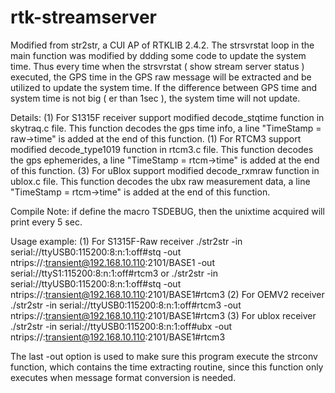 rtk-streamserver
================

Modified from str2str, a CUI AP of RTKLIB 2.4.2. The strsvrstat loop in the main function was modified by ddding some code to update the system time. Thus every time when the strsvrstat ( show stream server status ) executed, the GPS time in the GPS raw message will be extracted and be utilized to update the system time. If the difference between GPS time and system time is not big ( er than 1sec ), the system time will not update.

Details:
(1) For S1315F receiver support
modified decode_stqtime function in skytraq.c file. This function decodes the gps time info, a line "TimeStamp = raw->time" is added at the end of this function.
(1) For RTCM3 support
modified decode_type1019 function in rtcm3.c file. This function decodes the gps ephemerides, a line "TimeStamp = rtcm->time" is added at the end of this function.
(3) For uBlox support
modified decode_rxmraw function in ublox.c file. This function decodes the ubx raw measurement data, a line "TimeStamp = rtcm->time" is added at the end of this function.

Compile Note:
if define the macro TSDEBUG, then the unixtime acquired will print every 5 sec.

Usage example:
(1) For S1315F-Raw receiver
./str2str -in serial://ttyUSB0:115200:8:n:1:off#stq -out ntrips://:transient@192.168.10.110:2101/BASE1 -out serial://ttyS1:115200:8:n:1:off#rtcm3
or
./str2str -in serial://ttyUSB0:115200:8:n:1:off#stq -out ntrips://:transient@192.168.10.110:2101/BASE1#rtcm3
(2) For OEMV2 receiver
./str2str -in serial://ttyUSB0:115200:8:n:1:off#rtcm3 -out ntrips://:transient@192.168.10.110:2101/BASE1#rtcm3
(3) For ublox receiver
./str2str -in serial://ttyUSB0:115200:8:n:1:off#ubx -out ntrips://:transient@192.168.10.110:2101/BASE1#rtcm3

The last -out option is used to make sure this program execute the strconv function, which contains the time extracting routine, since this function only executes when message format conversion is needed.
